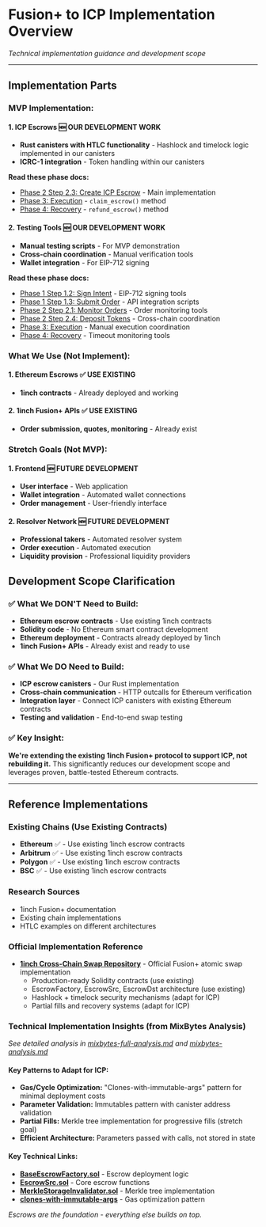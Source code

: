 # Fusion+ to ICP Implementation Overview

_Technical implementation guidance and development scope_

---

## Implementation Parts

### **MVP Implementation:**

#### **1. ICP Escrows** 🆕 **OUR DEVELOPMENT WORK**

- **Rust canisters with HTLC functionality** - Hashlock and timelock logic implemented in our canisters
- **ICRC-1 integration** - Token handling within our canisters

**Read these phase docs:**

- [Phase 2 Step 2.3: Create ICP Escrow](phase2-step2.3-create-icp-escrow.md) - Main implementation
- [Phase 3: Execution](phase3-execution.md) - `claim_escrow()` method
- [Phase 4: Recovery](phase4-recovery.md) - `refund_escrow()` method

#### **2. Testing Tools** 🆕 **OUR DEVELOPMENT WORK**

- **Manual testing scripts** - For MVP demonstration
- **Cross-chain coordination** - Manual verification tools
- **Wallet integration** - For EIP-712 signing

**Read these phase docs:**

- [Phase 1 Step 1.2: Sign Intent](phase1-step1.2-sign-intent.md) - EIP-712 signing tools
- [Phase 1 Step 1.3: Submit Order](phase1-step1.3-submit-order.md) - API integration scripts
- [Phase 2 Step 2.1: Monitor Orders](phase2-step2.1-monitor-orders.md) - Order monitoring tools
- [Phase 2 Step 2.4: Deposit Tokens](phase2-step2.4-deposit-tokens.md) - Cross-chain coordination
- [Phase 3: Execution](phase3-execution.md) - Manual execution coordination
- [Phase 4: Recovery](phase4-recovery.md) - Timeout monitoring tools

### **What We Use (Not Implement):**

#### **1. Ethereum Escrows** ✅ **USE EXISTING**

- **1inch contracts** - Already deployed and working

#### **2. 1inch Fusion+ APIs** ✅ **USE EXISTING**

- **Order submission, quotes, monitoring** - Already exist

### **Stretch Goals (Not MVP):**

#### **1. Frontend** 🆕 **FUTURE DEVELOPMENT**

- **User interface** - Web application
- **Wallet integration** - Automated wallet connections
- **Order management** - User-friendly interface

#### **2. Resolver Network** 🆕 **FUTURE DEVELOPMENT**

- **Professional takers** - Automated resolver system
- **Order execution** - Automated execution
- **Liquidity provision** - Professional liquidity providers

## Development Scope Clarification

### **✅ What We DON'T Need to Build:**

- **Ethereum escrow contracts** - Use existing 1inch contracts
- **Solidity code** - No Ethereum smart contract development
- **Ethereum deployment** - Contracts already deployed by 1inch
- **1inch Fusion+ APIs** - Already exist and ready to use

### **✅ What We DO Need to Build:**

- **ICP escrow canisters** - Our Rust implementation
- **Cross-chain communication** - HTTP outcalls for Ethereum verification
- **Integration layer** - Connect ICP canisters with existing Ethereum contracts
- **Testing and validation** - End-to-end swap testing

### **✅ Key Insight:**

**We're extending the existing 1inch Fusion+ protocol to support ICP, not rebuilding it.** This significantly reduces our development scope and leverages proven, battle-tested Ethereum contracts.

---

## Reference Implementations

### **Existing Chains (Use Existing Contracts)**

- **Ethereum** ✅ - Use existing 1inch escrow contracts
- **Arbitrum** ✅ - Use existing 1inch escrow contracts
- **Polygon** ✅ - Use existing 1inch escrow contracts
- **BSC** ✅ - Use existing 1inch escrow contracts

### **Research Sources**

- 1inch Fusion+ documentation
- Existing chain implementations
- HTLC examples on different architectures

### **Official Implementation Reference**

- **[1inch Cross-Chain Swap Repository](docs/subject/cross-chain-swap-analysis.md)** - Official Fusion+ atomic swap implementation
  - Production-ready Solidity contracts (use existing)
  - EscrowFactory, EscrowSrc, EscrowDst architecture (use existing)
  - Hashlock + timelock security mechanisms (adapt for ICP)
  - Partial fills and recovery systems (adapt for ICP)

### **Technical Implementation Insights (from MixBytes Analysis)**

_See detailed analysis in [mixbytes-full-analysis.md](docs/subject/mixbytes-full-analysis.md) and [mixbytes-analysis.md](docs/subject/mixbytes-analysis.md)_

#### **Key Patterns to Adapt for ICP:**

- **Gas/Cycle Optimization:** "Clones-with-immutable-args" pattern for minimal deployment costs
- **Parameter Validation:** Immutables pattern with canister address validation
- **Partial Fills:** Merkle tree implementation for progressive fills (stretch goal)
- **Efficient Architecture:** Parameters passed with calls, not stored in state

#### **Key Technical Links:**

- **[BaseEscrowFactory.sol](https://github.com/1inch/cross-chain-swap/blob/60228e33b46ac0bfbf888aa9f0a8d5fd46243c6e/contracts/BaseEscrowFactory.sol#L121)** - Escrow deployment logic
- **[EscrowSrc.sol](https://github.com/1inch/cross-chain-swap/blob/60228e33b46ac0bfbf888aa9f0a8d5fd46243c6e/contracts/EscrowSrc.sol#L24)** - Core escrow functions
- **[MerkleStorageInvalidator.sol](https://github.com/1inch/cross-chain-swap/blob/60228e33b46ac0bfbf888aa9f0a8d5fd46243c6e/contracts/MerkleStorageInvalidator.sol#L62-L68)** - Merkle tree implementation
- **[clones-with-immutable-args](https://github.com/wighawag/clones-with-immutable-args)** - Gas optimization pattern

_Escrows are the foundation - everything else builds on top._
